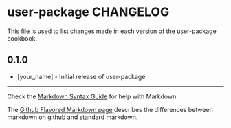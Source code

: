 # user-package CHANGELOG

This file is used to list changes made in each version of the user-package cookbook.

## 0.1.0
- [your_name] - Initial release of user-package

- - -
Check the [Markdown Syntax Guide](http://daringfireball.net/projects/markdown/syntax) for help with Markdown.

The [Github Flavored Markdown page](http://github.github.com/github-flavored-markdown/) describes the differences between markdown on github and standard markdown.
